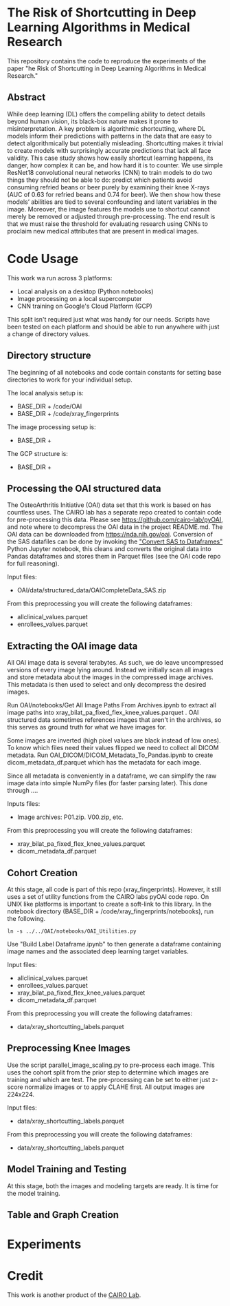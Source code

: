 # The Risk of Shortcutting in Deep Learning Algorithms in Medical Research

This repository contains the code to reproduce the experiments of the paper "he Risk of Shortcutting in Deep Learning 
Algorithms in Medical Research."

## Abstract
While deep learning (DL) offers the compelling ability to detect details beyond human vision, its black-box nature makes
it prone to misinterpretation. A key problem is algorithmic shortcutting, where DL models inform their predictions with
patterns in the data that are easy to detect algorithmically but potentially misleading. Shortcutting makes it trivial
to create models with surprisingly accurate predictions that lack all face validity. This case study shows how easily
shortcut learning happens, its danger, how complex it can be, and how hard it is to counter. We use simple ResNet18
convolutional neural networks (CNN) to train models to do two things they should not be able to do: predict which
patients avoid consuming refried beans or beer purely by examining their knee X-rays (AUC of 0.63 for refried beans and
0.74 for beer). We then show how these models’ abilities are tied to several confounding and latent variables in the
image. Moreover, the image features the models use to shortcut cannot merely be removed or adjusted through
pre-processing. The end result is that we must raise the threshold for evaluating research using CNNs to proclaim new 
medical attributes that are present in medical images.

# Code Usage

This work wa run across 3 platforms: 
* Local analysis on a desktop (Python notebooks)
* Image processing on a local supercomputer
* CNN training on Google's Cloud Platform (GCP)

This split isn't required just what was handy for our needs. Scripts have been tested on each platform and should be
able to run anywhere with just a change of directory values.

## Directory structure

The beginning of all notebooks and code contain constants for setting base directories to work for your individual 
setup. 

The local analysis setup is:
* BASE_DIR + /code/OAI 
* BASE_DIR + /code/xray_fingerprints

The image processing setup is:
* BASE_DIR +

The GCP structure is:
* BASE_DIR +

## Processing the OAI structured data

The OsteoArthritis Initiative (OAI) data set that this work is based on has countless uses. The CAIRO lab has a separate
repo created to contain code for pre-processing this data. Please see https://github.com/cairo-lab/pyOAI, and note where
to decompress the OAI data in the project README.md. The OAI data can be downloaded from https://nda.nih.gov/oai. 
Conversion of the SAS datafiles can be done by invoking the 
["Convert SAS to Dataframes"](https://github.com/cairo-lab/pyOAI/blob/main/notebooks/Convert%20SAS%20to%20Dataframes.ipynb) 
Python Jupyter notebook, this cleans and converts the original data into Pandas dataframes and stores them in Parquet
files (see the OAI code repo for full reasoning).

Input files:
* OAI/data/structured_data/OAICompleteData_SAS.zip

From this preprocessing you will create the following dataframes:
* allclinical_values.parquet
* enrollees_values.parquet

## Extracting the OAI image data

All OAI image data is several terabytes. As such, we do leave uncompressed versions of every image lying around. Instead
we initially scan all images and store metadata about the images in the compressed image archives. This metadata is then
used to select and only decompress the desired images.

Run OAI/notebooks/Get All Image Paths From Archives.ipynb to extract all image paths into xray_bilat_pa_fixed_flex_knee_values.parquet
. OAI structured data sometimes references images that aren't in the archives, so this serves as ground truth for what 
we have images for.

Some images are inverted (high pixel values are black instead of low ones). To know which files need their values
flipped we need to collect all DICOM metadata. Run OAI_DICOM/DICOM_Metadata_To_Pandas.ipynb to 
create dicom_metadata_df.parquet which has the metadata for each image.

Since all metadata is conveniently in a dataframe, we can simplify the raw image data into simple NumPy files (for
faster parsing later). This done through ....

Inputs files:
* Image archives: P01.zip. V00.zip, etc.

From this preprocessing you will create the following dataframes:
* xray_bilat_pa_fixed_flex_knee_values.parquet 
* dicom_metadata_df.parquet

## Cohort Creation

At this stage, all code is part of this repo (xray_fingerprints). However, it still uses a set of utility functions from
the CAIRO labs pyOAI code repo. On UNIX like platforms is important to create a soft-link to this library. In the notebook
directory (BASE_DIR + /code/xray_fingerprints/notebooks), run the following. 

`ln -s ../../OAI/notebooks/OAI_Utilities.py`

Use "Build Label Dataframe.ipynb" to then generate a dataframe containing image names and the associated deep learning
target variables. 

Input files:
* allclinical_values.parquet
* enrollees_values.parquet
* xray_bilat_pa_fixed_flex_knee_values.parquet 
* dicom_metadata_df.parquet

From this preprocessing you will create the following dataframes:
* data/xray_shortcutting_labels.parquet

## Preprocessing Knee Images

Use the script parallel_image_scaling.py to pre-process each image. This uses the cohort split from the prior step to
determine which images are training and which are test. The pre-processing can be set to either just z-score normalize 
images or to apply CLAHE first. All output images are 224x224.

Input files:
* data/xray_shortcutting_labels.parquet

From this preprocessing you will create the following dataframes:
* data/xray_shortcutting_labels.parquet

## Model Training and Testing

At this stage, both the images and modeling targets are ready. It is time for the model training.

## Table and Graph Creation

# Experiments

# Credit
This work is another product of the [CAIRO Lab](https://cairo-lab.org).




